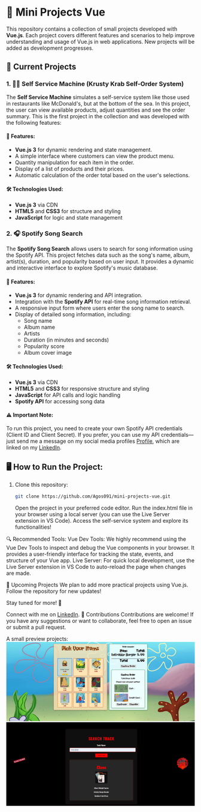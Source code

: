 # 🚀 Mini Projects Vue

This repository contains a collection of small projects developed with **Vue.js**. Each project covers different features and scenarios to help improve understanding and usage of Vue.js in web applications. New projects will be added as development progresses.

## 📂 Current Projects

### 1. 🍔🦀 Self Service Machine (Krusty Krab Self-Order System)

The **Self Service Machine** simulates a self-service system like those used in restaurants like McDonald's, but at the bottom of the sea. In this project, the user can view available products, adjust quantities and see the order summary. This is the first project in the collection and was developed with the following features:

#### 🔧 Features:

- **Vue.js 3** for dynamic rendering and state management.
- A simple interface where customers can view the product menu.
- Quantity manipulation for each item in the order.
- Display of a list of products and their prices.
- Automatic calculation of the order total based on the user's selections.

#### 🛠️ Technologies Used:

- **Vue.js 3** via CDN
- **HTML5** and **CSS3** for structure and styling
- **JavaScript** for logic and state management

### 2. 🎧 Spotify Song Search

The **Spotify Song Search** allows users to search for song information using the Spotify API. This project fetches data such as the song's name, album, artist(s), duration, and popularity based on user input. It provides a dynamic and interactive interface to explore Spotify's music database.

#### 🔧 Features:

- **Vue.js 3** for dynamic rendering and API integration.
- Integration with the **Spotify API** for real-time song information retrieval.
- A responsive input form where users enter the song name to search.
- Display of detailed song information, including:
  - Song name
  - Album name
  - Artists
  - Duration (in minutes and seconds)
  - Popularity score
  - Album cover image

#### 🛠️ Technologies Used:

- **Vue.js 3** via CDN
- **HTML5** and **CSS3** for responsive structure and styling
- **JavaScript** for API calls and logic handling
- **Spotify API** for accessing song data

#### ⚠️ Important Note:

To run this project, you need to create your own Spotify API credentials (Client ID and Client Secret). If you prefer, you can use my API credentials—just send me a message on my social media profiles [Profile](https://github.com/Agos091), which are linked on my [LinkedIn](https://www.linkedin.com/in/agos-dalcin-rufino-a9913821a/).

## 🖥️ How to Run the Project:

1. Clone this repository:
   ```bash
   git clone https://github.com/Agos091/mini-projects-vue.git
   ```
   Open the project in your preferred code editor.
   Run the index.html file in your browser using a local server (you can use the Live Server extension in VS Code).
   Access the self-service system and explore its functionalities!

🔍 Recommended Tools:
Vue Dev Tools: We highly recommend using the Vue Dev Tools to inspect and debug the Vue components in your browser. It provides a user-friendly interface for tracking the state, events, and structure of your Vue app.
Live Server: For quick local development, use the Live Server extension in VS Code to auto-reload the page when changes are made.

📅 Upcoming Projects
We plan to add more practical projects using Vue.js. Follow the repository for new updates!

Stay tuned for more! 🌟

Connect with me on [LinkedIn](https://www.linkedin.com/in/agos-dalcin-rufino-a9913821a/).
🤝 Contributions
Contributions are welcome! If you have any suggestions or want to collaborate, feel free to open an issue or submit a pull request.

A small preview projects:
![Photo of project 1. 🍔🦀 Self Service Machine (Krusty Krab Self-Order System)](./Prints/project-1.png)
![Photo of project 2. 🎧 Spotify Song Search (Spotify Song Search)](./Prints/projec-2.png)
